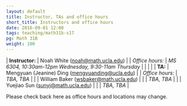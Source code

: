 ```yaml
---
layout: default
title: Instructor, TAs and office hours
short_title: Instructors and office hours
date: 2016-09-01 12:00
tags: teaching/math31b-s17
pg: Math 31B
weight: 100
---
```




| __Instructor:__ | Noah White (<a href="mailto:noah@math.ucla.edu">noah@math.ucla.edu</a>)              |
| _Office hours:_ | _MS 6304, 10:30am-12pm Wednesday, 9:30-11am Thursday_                                       |
|                 |                                                                                      |
| __TA:__         | Mengyuan (Jeanine) Ding (<a href="mailto:mengyuanding@ucla.edu">mengyuanding@ucla.edu</a>) |
| _Office hours:_ | _TBA, TBA_                                                                |
|                 | William Baker (<a href="mailto:wsbaker@math.ucla.edu">wsbaker@math.ucla.edu</a>)  |
|                 | _TBA, TBA_                                                             |
|                 | Yuejiao Sun (<a href="mailto:sunyj@math.ucla.edu">sunyj@math.ucla.edu</a>) |
|                 | _TBA, TBA_                                                             |


Please check back here as office hours and locations may change.
